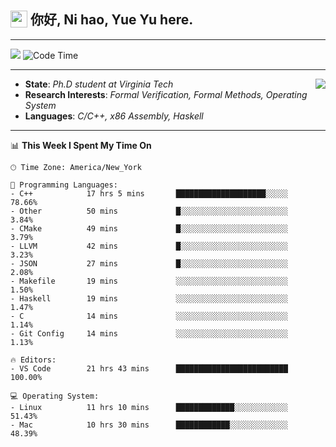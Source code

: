 <h2> <img style="vertical-align: text-bottom;" src=https://slackmojis.com/emojis/13253-yay-frog/download/ width=27> 你好, Ni hao, Yue Yu here. </h2>

---

![](https://shields.io/badge/dynamic/json?color=blue&amp;label=Visitors&amp;query=value&amp;url=https://api.countapi.xyz/hit/fishjump.fishjump) ![Code Time](https://img.shields.io/badge/Code%20Time-183%20hrs%2033%20mins-blue)

---

<img align='right' src=https://slackmojis.com/emojis/5264-coding/download> </td>

- **State**: *Ph.D student at Virginia Tech*
- **Research Interests**: *Formal Verification, Formal Methods, Operating System*
- **Languages**: *C/C++, x86 Assembly, Haskell*

---


📊 **This Week I Spent My Time On** 

```text
🕑︎ Time Zone: America/New_York

💬 Programming Languages:
- C++            17 hrs 5 mins       ████████████████████░░░░░     78.66%
- Other          50 mins             █░░░░░░░░░░░░░░░░░░░░░░░░     3.84%
- CMake          49 mins             █░░░░░░░░░░░░░░░░░░░░░░░░     3.79%
- LLVM           42 mins             █░░░░░░░░░░░░░░░░░░░░░░░░     3.23%
- JSON           27 mins             █░░░░░░░░░░░░░░░░░░░░░░░░     2.08%
- Makefile       19 mins             ░░░░░░░░░░░░░░░░░░░░░░░░░     1.50%
- Haskell        19 mins             ░░░░░░░░░░░░░░░░░░░░░░░░░     1.47%
- C              14 mins             ░░░░░░░░░░░░░░░░░░░░░░░░░     1.14%
- Git Config     14 mins             ░░░░░░░░░░░░░░░░░░░░░░░░░     1.13%

🔥 Editors:
- VS Code        21 hrs 43 mins      █████████████████████████     100.00%

💻 Operating System:
- Linux          11 hrs 10 mins      █████████████░░░░░░░░░░░░     51.43%
- Mac            10 hrs 30 mins      ████████████░░░░░░░░░░░░░     48.39%
```

